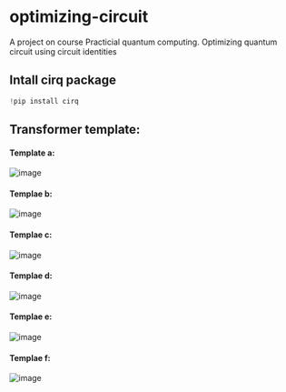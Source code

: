 # optimizing-circuit
A project on course Practicial quantum computing. Optimizing quantum circuit using circuit identities 

## Intall cirq package
```python 
!pip install cirq
```
## Transformer template: 
#### Template a: 
![image](https://github.com/huyenemma/optimizing-circuit/assets/54979206/e6ce00cc-9b02-412a-a14c-a18c349996f0)

#### Templae b:
![image](https://github.com/huyenemma/optimizing-circuit/assets/54979206/06844e62-d446-4530-afd2-78a9ccdb134e)

#### Templae c:
![image](https://github.com/huyenemma/optimizing-circuit/assets/54979206/5a2e7862-af34-4015-8618-abfb72f84d0a)

#### Templae d:
![image](https://github.com/huyenemma/optimizing-circuit/assets/54979206/f8206d31-c4dd-4a6f-893a-3865afa3f853)

#### Templae e:
![image](https://github.com/huyenemma/optimizing-circuit/assets/54979206/c58bc786-d8f4-4b13-81a6-bacf37a6a1de)

#### Templae f:
![image](https://github.com/huyenemma/optimizing-circuit/assets/54979206/e1b77d85-36f6-4622-9346-506a18974a59)

